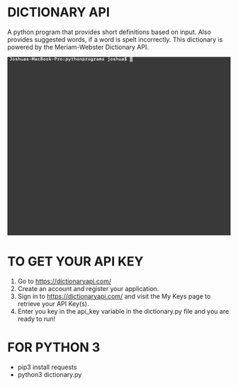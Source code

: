 # DICTIONARY API
A python program that provides short definitions based on input. Also provides suggested words, if a word is spelt incorrectly.
This dictionary is powered by the Meriam-Webster Dictionary API.

![](dictionarydemo.gif)


# TO GET YOUR API KEY
1. Go to https://dictionaryapi.com/
2. Create an account and register your application.
3. Sign in to https://dictionaryapi.com/ and visit the My Keys page to retrieve your API Key(s).
4. Enter you key in the api_key variable in the dictionary.py file and you are ready to run!

# FOR PYTHON 3
- pip3 install requests
- python3 dictionary.py
